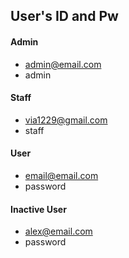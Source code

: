 

## User's ID and Pw

#### Admin
- admin@email.com
- admin

#### Staff
- via1229@gmail.com
- staff

#### User
- email@email.com
- password

#### Inactive User
- alex@email.com
- password
